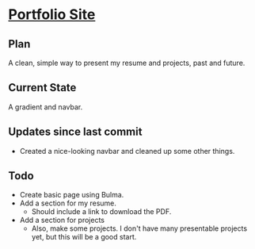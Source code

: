 # [Portfolio Site](https://evoth.cf)

## Plan

A clean, simple way to present my resume and projects, past and future.

## Current State

A gradient and navbar.

## Updates since last commit

- Created a nice-looking navbar and cleaned up some other things.

## Todo

- Create basic page using Bulma.
- Add a section for my resume.
   - Should include a link to download the PDF.
- Add a section for projects
   - Also, make some projects. I don't have many presentable projects yet, but this will be a good start.
